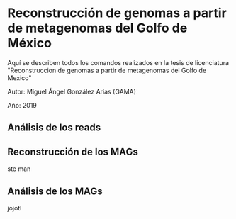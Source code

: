 # Reconstrucción de genomas a partir de metagenomas del Golfo de México
Aquí se describen todos los comandos realizados en la tesis de licenciatura "Reconstruccion de genomas a partir de metagenomas del Golfo de Mexico"

Autor: Miguel Ángel González Arias (GAMA)

Año: 2019



## Análisis de los reads


## Reconstrucción de los MAGs
ste man 

## Análisis de los MAGs
jojotl

